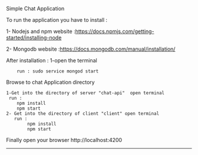 Simple Chat Application

To run the application you have to install :

1- Nodejs and npm 
website :https://docs.npmjs.com/getting-started/installing-node

2- Mongodb
website :https://docs.mongodb.com/manual/installation/

After installation :
    1-open the terminal 
    
        run : sudo service mongod start 
        
Browse to chat Application directory 

    1-Get into the directory of server "chat-api"  open terminal 
     run :
        npm install 
        npm start 
    2- Get into the directory of client "client" open terminal 
       run :
            npm install 
            npm start 
    
 Finally open your browser  http://localhost:4200 

---------------------------------------------------------------------

